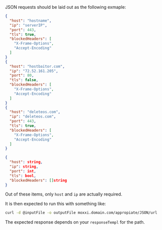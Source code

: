 JSON requests should be laid out as the following exmaple:

```json
{
  "host": "hostname",
  "ip": "serverIP",
  "port": 443,
  "tls": true,
  "blockedHeaders": [
    "X-Frame-Options",
    "Accept-Encoding"
  ]
}
{
  "host": "hostbaitor.com",
  "ip": "72.52.161.205",
  "port": 80,
  "tls": false,
  "blockedHeaders": [
    "X-Frame-Options",
    "Accept-Encoding"
  ]
}
{
  "host": "deleteos.com",
  "ip": "deleteos.com",
  "port": 443,
  "tls": true,
  "blockedHeaders": [
    "X-Frame-Options",
    "Accept-Encoding"
  ]
}
```

```json
{
  "host": string,
  "ip": string,
  "port": int,
  "tls": bool,
  "blockedHeaders": []string
}
```

Out of these items, only `host` and `ip` are actually required.

It is then expected to run this with something like:

```bash
curl -d @inputFile -o outputFile moxxi.domain.com/appropiate/JSON/url
```

The expected response depends on your `responseTempl` for the path.